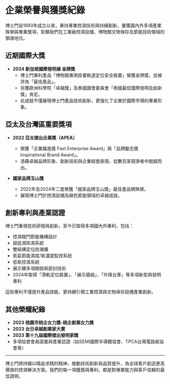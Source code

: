 # 企業榮譽與獲獎紀錄

博士門自1993年成立以來，秉持專業控濕技術與持續創新，屢獲國內外多項產業殊榮與專業獎項，彰顯我們在工業級控濕設備、博物館文物保存及節能技術領域的領導地位。

## 近期國際大獎

- **2024 新加坡國際發明展 金牌獎**
  - 博士門專利產品「博物館專用掛畫軌道定位安全裝置」榮獲金牌獎，並被評為「最佳產品」。
  - 另獲歐洲科學院「卓越獎」及泰國國會委員會「泰國最佳國際發明及創新獎」肯定。
  - 此成就不僅展現博士門產品技術創新，更強化了企業於國際市場的專業形象。

## 亞太及台灣區重要獎項

- **2022 亞太傑出企業獎（APEA）**
  - 榮獲「企業躍進獎 Fast Enterprise Award」與「品牌勵志獎 Inspirational Brand Award」。
  - 憑藉卓越品牌形象、創新技術與企業經營表現，從數百家競爭者中脫穎而出。

- **國家品牌玉山獎**
  - 2022年及2024年二度榮獲「國家品牌玉山獎」最佳產品類殊榮。
  - 展現博士門於控濕設備及綠色節能領域的卓越成就。

## 創新專利與產業認證

博士門重視技術研發與創新，至今已取得多項國內外專利，包括：

- 控濕閥門節能機構設計
- 超低濕除濕系統
- 雙結構定位防潮櫃
- 氮氣節能濕度/氧濃度監控系統
- 低氧控濕系統
- 展示櫃多項開啟與密封技術
- 2024年取得「滑軌定位裝置」、「展示牆組」、「升降台車」等多項新型與發明專利

這些專利不僅提升產品效能，更持續引領工業控濕與文物保存設備產業創新。

## 其他榮耀紀錄

- **2023 桃園市桃企女力獎-桃企創業女力獎**
- **2023 台日卓越創業家大賞**
- **2023 第十九屆國際傑出發明家獎**
- 多項協會會員證書與產業認證（如SEMI國際半導體協會、TPCA台灣電路板協會等）

---

博士門將持續以精益求精的精神，推動技術創新與品質提升，為全球客戶創造更高價值的控濕解決方案。我們的每一項獲獎與專利，都是對專業能力與客戶信賴的最佳證明。